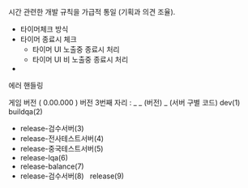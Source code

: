 
시간 관련한 개발 규칙을 가급적 통일 (기획과 의견 조율).
- 타이머체크 방식
- 타이머 종료시 체크
	 - 타이머 UI 노출중 종료시 처리
	 - 타이머 UI 비 노출중 종료시 처리
- 



에러 핸들링 



게임 버전 ( 0.00.000 )
버전 3번째 자리 : _ _ (버전) _ (서버 구별 코드)
dev(1)
buildqa(2)
- release-검수서버(3)  
- release-전사테스트서버(4)
- release-중국테스트서버(5)
- release-lqa(6)
- release-balance(7)
- release-검수서버(8)  
release(9)

